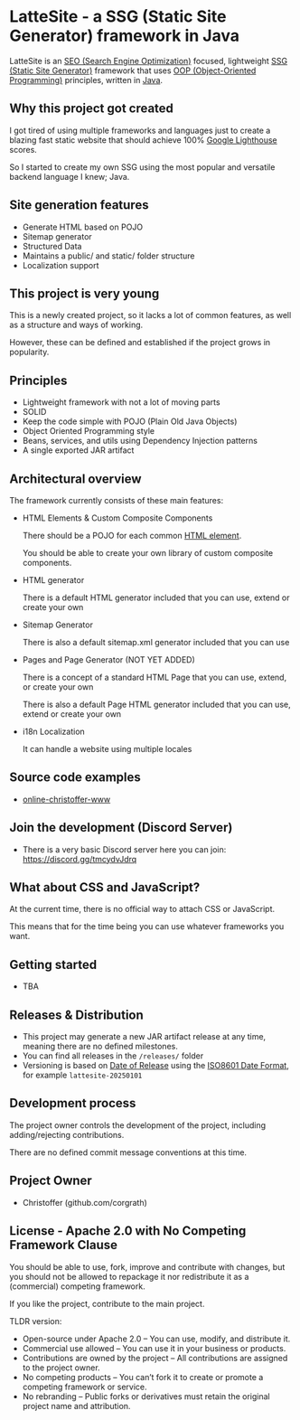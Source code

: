 # LatteSite - a SSG (Static Site Generator) framework in Java

LatteSite is an [SEO (Search Engine Optimization)](https://en.wikipedia.org/wiki/Search_engine_optimization) focused,
lightweight [SSG (Static Site Generator)](https://en.wikipedia.org/wiki/Static_site_generator) framework that 
uses [OOP (Object-Oriented Programming)](https://en.wikipedia.org/wiki/Object-oriented_programming) principles,
written in [Java](https://en.wikipedia.org/wiki/Java_(programming_language)).



## Why this project got created

I got tired of using multiple frameworks and languages just to create a blazing fast static website that
should achieve 100% [Google Lighthouse](https://en.wikipedia.org/wiki/Lighthouse_(software)) scores.

So I started to create my own SSG using the most popular and versatile backend language I knew; Java.



## Site generation features

 - Generate HTML based on POJO
 - Sitemap generator
 - Structured Data
 - Maintains a public/ and static/ folder structure
 - Localization support



## This project is very young

This is a newly created project, so it lacks a lot of common features, as well as a structure and ways of working.

However, these can be defined and established if the project grows in popularity.



## Principles

 - Lightweight framework with not a lot of moving parts
 - SOLID
 - Keep the code simple with POJO (Plain Old Java Objects)
 - Object Oriented Programming style
 - Beans, services, and utils using Dependency Injection patterns
 - A single exported JAR artifact
 

## Architectural overview

The framework currently consists of these main features:

- HTML Elements & Custom Composite Components 

  There should be a POJO for each common [HTML element](https://developer.mozilla.org/en-US/docs/Web/HTML/Element).

  You should be able to create your own library of custom composite components.

- HTML generator

  There is a default HTML generator included that you can use, extend or create your own

- Sitemap Generator

  There is also a default sitemap.xml generator included that you can use

- Pages and Page Generator (NOT YET ADDED)

  There is a concept of a standard HTML Page that you can use, extend, or create your own

  There is also a default Page HTML generator included that you can use, extend or create your own

- i18n Localization

  It can handle a website using multiple locales



## Source code examples

 - [online-christoffer-www](https://github.com/corgrath/online-christoffer-www/blob/master/src/online/christoffer/www/Main.java)



## Join the development (Discord Server)

- There is a very basic Discord server here you can join: https://discord.gg/tmcydvJdrq



## What about CSS and JavaScript?

At the current time, there is no official way to attach CSS or JavaScript.

This means that for the time being you can use whatever frameworks you want.



## Getting started

 - TBA



## Releases & Distribution 

- This project may generate a new JAR artifact release at any time, meaning there are no defined milestones.
- You can find all releases in the `/releases/` folder
- Versioning is based on [Date of Release](https://en.wikipedia.org/wiki/Software_versioning#Date_of_release)
  using the [ISO8601 Date Format](https://en.wikipedia.org/wiki/ISO_8601), for example `lattesite-20250101`



## Development process

The project owner controls the development of the project, including adding/rejecting contributions.

There are no defined commit message conventions at this time.



## Project Owner

 - Christoffer (github.com/corgrath)



## License - Apache 2.0 with No Competing Framework Clause

You should be able to use, fork, improve and contribute with changes, but you should not be allowed to
repackage it nor redistribute it as a (commercial) competing framework.

If you like the project, contribute to the main project. 

TLDR version:

 - Open-source under Apache 2.0 – You can use, modify, and distribute it.
 - Commercial use allowed – You can use it in your business or products.
 - Contributions are owned by the project – All contributions are assigned to the project owner.
 - No competing products – You can’t fork it to create or promote a competing framework or service.
 - No rebranding – Public forks or derivatives must retain the original project name and attribution.
